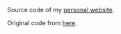 Source code of my <a href="https://www.pablo-arantes.github.io"> personal website</a>.

Original code from <a href="https://github.com/pablo-arantes/pabloarantes.github.io"> here</a>.

